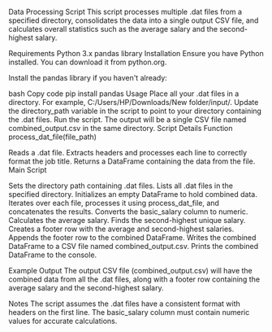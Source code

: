 Data Processing Script
This script processes multiple .dat files from a specified directory, consolidates the data into a single output CSV file, and calculates overall statistics such as the average salary and the second-highest salary.
 
Requirements
Python 3.x
pandas library
Installation
Ensure you have Python installed. You can download it from python.org.
 
Install the pandas library if you haven't already:
 
bash
Copy code
pip install pandas
Usage
Place all your .dat files in a directory. For example, C:/Users/HP/Downloads/New folder/input/.
Update the directory_path variable in the script to point to your directory containing the .dat files.
Run the script. The output will be a single CSV file named combined_output.csv in the same directory.
Script Details
Function process_dat_file(file_path)
 
Reads a .dat file.
Extracts headers and processes each line to correctly format the job title.
Returns a DataFrame containing the data from the file.
Main Script
 
Sets the directory path containing .dat files.
Lists all .dat files in the specified directory.
Initializes an empty DataFrame to hold combined data.
Iterates over each file, processes it using process_dat_file, and concatenates the results.
Converts the basic_salary column to numeric.
Calculates the average salary.
Finds the second-highest unique salary.
Creates a footer row with the average and second-highest salaries.
Appends the footer row to the combined DataFrame.
Writes the combined DataFrame to a CSV file named combined_output.csv.
Prints the combined DataFrame to the console.

Example Output
The output CSV file (combined_output.csv) will have the combined data from all the .dat files, along with a footer row containing the average salary and the second-highest salary.

Notes
The script assumes the .dat files have a consistent format with headers on the first line.
The basic_salary column must contain numeric values for accurate calculations.
